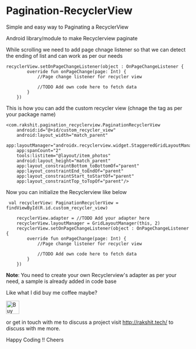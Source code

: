 # Pagination-RecyclerView
Simple and easy way to Paginating a RecyclerView

Android library/module to make Recyclerview paginate 

While scrolling we need to add page chnage listener so that we can detect the ending of list and can work as per our needs

    recyclerView.setOnPageChangeListener(object : OnPageChangeListener {
            override fun onPageChange(page: Int) {
                //Page change listener for recycler view
                
                //TODO Add own code here to fetch data
            }
        })


This is how you can add the custom recycler view (chnage the tag as per your package name)

    <com.rakshit.pagination_recyclerview.PaginationRecyclerView
        android:id="@+id/custom_recycler_view"
        android:layout_width="match_parent"
        app:layoutManager="androidx.recyclerview.widget.StaggeredGridLayoutManager"
        app:spanCount="2"
        tools:listitem="@layout/item_photos"
        android:layout_height="match_parent"
        app:layout_constraintBottom_toBottomOf="parent"
        app:layout_constraintEnd_toEndOf="parent"
        app:layout_constraintStart_toStartOf="parent"
        app:layout_constraintTop_toTopOf="parent"/>

Now you can initialize the Recyclerview like below

     val recyclerView: PaginationRecyclerView = findViewById(R.id.custom_recycler_view)

        recyclerView.adapter = //TODO Add your adapter here
        recyclerView.layoutManager = GridLayoutManager(this, 2)
        recyclerView.setOnPageChangeListener(object : OnPageChangeListener {
            override fun onPageChange(page: Int) {
                //Page change listener for recycler view
              
                //TODO Add own code here to fetch data
            }
        })

**Note**: You need to create your own Recyclerview's adapter as per your need, a sample is already added in code base

Like what I did buy me coffee maybe?

<a href='https://ko-fi.com/P5P57R3V2' target='_blank'><img height='36' style='border:0px;height:36px;' src='https://cdn.ko-fi.com/cdn/kofi3.png?v=3' border='0' alt='Buy Me a Coffee at ko-fi.com' /></a>

or get in touch with me to discuss a project visit http://rakshit.tech/ to discuss with me more.

Happy Coding !!
Cheers
